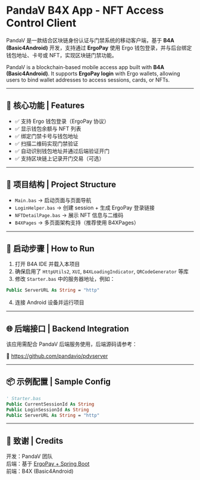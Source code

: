 # PandaV B4X App - NFT Access Control Client

PandaV 是一款结合区块链身份认证与门禁系统的移动客户端，基于 **B4A (Basic4Android)** 开发，支持通过 **ErgoPay** 使用 Ergo 钱包登录，并与后台绑定钱包地址、卡号或 NFT，实现区块链门禁功能。

PandaV is a blockchain-based mobile access app built with **B4A (Basic4Android)**. It supports **ErgoPay login** with Ergo wallets, allowing users to bind wallet addresses to access sessions, cards, or NFTs.

---

## 📲 核心功能 | Features

- ✅ 支持 Ergo 钱包登录（ErgoPay 协议）
- ✅ 显示钱包余额与 NFT 列表
- ✅ 绑定门禁卡号与钱包地址
- ✅ 扫描二维码实现门禁验证
- ✅ 自动识别钱包地址并通过后端验证开门
- ✅ 支持区块链上记录开门交易（可选）

---

## 🔧 项目结构 | Project Structure

- `Main.bas` → 启动页面与页面导航
- `LoginHelper.bas` → 创建 session + 生成 ErgoPay 登录链接
- `NFTDetailPage.bas` → 展示 NFT 信息与二维码
- `B4XPages` → 多页面架构支持（推荐使用 B4XPages）

---

## 🚀 启动步骤 | How to Run

1. 打开 B4A IDE 并载入本项目
2. 确保启用了 `HttpUtils2`, `XUI`, `B4XLoadingIndicator`, `QRCodeGenerator` 等库
3. 修改 `Starter.bas` 中的服务器地址，例如：

```vb
Public ServerURL As String = "http"
```

4. 连接 Android 设备并运行项目

---

## 🌐 后端接口 | Backend Integration

该应用需配合 PandaV 后端服务使用，后端源码请参考：

🔗 https://github.com/pandavio/pdvserver

---

## 📦 示例配置 | Sample Config

```vb
' Starter.bas
Public CurrentSessionId As String
Public LoginSessionId As String
Public ServerURL As String = "http"
```

---

## 🧠 致谢 | Credits

开发：PandaV 团队  
后端：基于 [ErgoPay + Spring Boot](https://ergoplatform.org)  
前端：B4X (Basic4Android)
